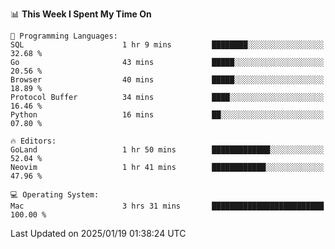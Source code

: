 <!--START_SECTION:waka-->
📊 **This Week I Spent My Time On** 

```text
💬 Programming Languages: 
SQL                      1 hr 9 mins         ████████░░░░░░░░░░░░░░░░░   32.68 % 
Go                       43 mins             █████░░░░░░░░░░░░░░░░░░░░   20.56 % 
Browser                  40 mins             █████░░░░░░░░░░░░░░░░░░░░   18.89 % 
Protocol Buffer          34 mins             ████░░░░░░░░░░░░░░░░░░░░░   16.46 % 
Python                   16 mins             ██░░░░░░░░░░░░░░░░░░░░░░░   07.80 % 

🔥 Editors: 
GoLand                   1 hr 50 mins        █████████████░░░░░░░░░░░░   52.04 % 
Neovim                   1 hr 41 mins        ████████████░░░░░░░░░░░░░   47.96 % 

💻 Operating System: 
Mac                      3 hrs 31 mins       █████████████████████████   100.00 % 
```


 Last Updated on 2025/01/19 01:38:24 UTC
<!--END_SECTION:waka-->
